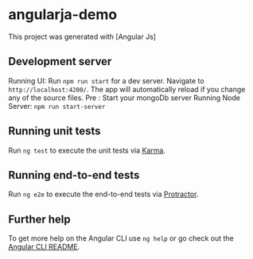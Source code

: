 # angularja-demo

This project was generated with [Angular Js]

## Development server

Running UI:
Run `npm run start` for a dev server. Navigate to `http://localhost:4200/`. The app will automatically reload if you change any of the source files.
Pre : Start your mongoDb server
Running Node Server:
`npm run start-server`
## Running unit tests

Run `ng test` to execute the unit tests via [Karma](https://karma-runner.github.io).

## Running end-to-end tests

Run `ng e2e` to execute the end-to-end tests via [Protractor](http://www.protractortest.org/).

## Further help

To get more help on the Angular CLI use `ng help` or go check out the [Angular CLI README](https://github.com/angular/angular-cli/blob/master/README.md).
